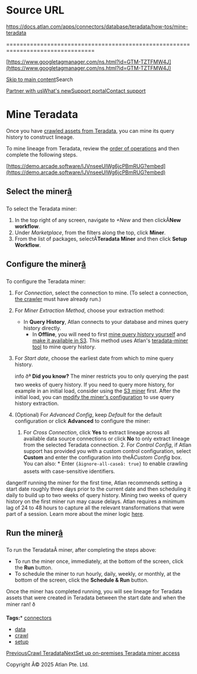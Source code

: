 # Source URL
https://docs.atlan.com/apps/connectors/database/teradata/how-tos/mine-teradata

================================================================================

<!--
canonical: https://docs.atlan.com/apps/connectors/database/teradata/how-tos/mine-teradata
link-alternate: https://docs.atlan.com/apps/connectors/database/teradata/how-tos/mine-teradata
meta-description: Once you have [crawled assets from Teradata](/apps/connectors/database/teradata/how-tos/crawl-teradata), you can mine its query history to construct lineage.
meta-docsearch:docusaurus_tag: docs-default-current
meta-docsearch:language: en
meta-docsearch:version: current
meta-docusaurus_locale: en
meta-docusaurus_tag: docs-default-current
meta-docusaurus_version: current
meta-generator: Docusaurus v3.8.1
meta-og-description: Once you have [crawled assets from Teradata](/apps/connectors/database/teradata/how-tos/crawl-teradata), you can mine its query history to construct lineage.
meta-og-locale: en
meta-og-title: Mine Teradata | Atlan Documentation
meta-og-url: https://docs.atlan.com/apps/connectors/database/teradata/how-tos/mine-teradata
meta-twitter:card: summary_large_image
meta-viewport: width=device-width,initial-scale=1
title: Mine Teradata | Atlan Documentation
-->

[https://www.googletagmanager.com/ns.html?id=GTM-TZTFMW4J](https://www.googletagmanager.com/ns.html?id=GTM-TZTFMW4J)

[Skip to main content](#__docusaurus_skipToContent_fallback)Search

[Partner with us](https://docs.google.com/forms/d/e/1FAIpQLScuAIhCm2GS7YFstrOjawbP8J7PUmOynQo7wI2yGCcCyEcVSw/viewform)[What's new](https://shipped.atlan.com/)[Support portal](https://atlan.zendesk.com/auth/v2/login/signin?return_to=https%3A%2F%2Fatlan.zendesk.com%2Fhc%2Fen-us&theme=hc&locale=en-us&brand_id=1900000425113&auth_origin=1900000425113%2Cfalse%2Ctrue)[Contact support](/support/submit-request)

Mine Teradata
=============

Once you have [crawled assets from Teradata](/apps/connectors/database/teradata/how-tos/crawl-teradata), you can mine its query history to construct lineage.

To mine lineage from Teradata, review the [order of operations](/product/connections/how-tos/order-workflows) and then complete the following steps.

[https://demo.arcade.software/lJVnseeUlWg6jcPBmRUG?embed](https://demo.arcade.software/lJVnseeUlWg6jcPBmRUG?embed)

Select the miner[â](#select-the-miner "Direct link to Select the miner")
--------------------------------------------------------------------------

To select the Teradata miner:

1. In the top right of any screen, navigate to *\+New* and then clickÂ**New workflow**.
2. Under *Marketplace*, from the filters along the top, click **Miner**.
3. From the list of packages, selectÂ**Teradata Miner** and then click **Setup Workflow**.

Configure the miner[â](#configure-the-miner "Direct link to Configure the miner")
-----------------------------------------------------------------------------------

To configure the Teradata miner:

1. For *Connection*, select the connection to mine. (To select a connection, [the crawler](/apps/connectors/database/teradata/how-tos/crawl-teradata) must have already run.)
2. For *Miner Extraction Method*, choose your extraction method:

    * In **Query History**, Atlan connects to your database and mines query history directly.
        * In **Offline**, you will need to first [mine query history yourself](/apps/connectors/database/teradata/how-tos/set-up-on-premises-teradata-miner-access) and [make it available in S3](/product/connections/how-tos/mine-queries-through-s3). This method uses Atlan's [teradata\-miner tool](/apps/connectors/database/teradata/how-tos/set-up-on-premises-teradata-miner-access) to mine query history.
3. For *Start date*, choose the earliest date from which to mine query history.

    info ðª **Did you know?** The miner restricts you to only querying the past two weeks of query history. If you need to query more history, for example in an initial load, consider using the [S3 miner](/product/connections/how-tos/mine-queries-through-s3) first. After the initial load, you can [modify the miner's configuration](/product/connections/how-tos/manage-connectivity) to use query history extraction.
4. (Optional) For *Advanced Config*, keep *Default* for the default configuration or click **Advanced** to configure the miner:

    1. For *Cross Connection*, click **Yes** to extract lineage across all available data source connections or click **No** to only extract lineage from the selected Teradata connection.
        2. For *Control Config*, if Atlan support has provided you with a custom control configuration, select **Custom** and enter the configuration into theÂ*Custom Config* box. You can also:
            * Enter `{âignore-all-caseâ: true}` to enable crawling assets with case\-sensitive identifiers.

dangerIf running the miner for the first time, Atlan recommends setting a start date roughly three days prior to the current date and then scheduling it daily to build up to two weeks of query history. Mining two weeks of query history on the first miner run may cause delays. Atlan requires a minimum lag of 24 to 48 hours to capture all the relevant transformations that were part of a session. Learn more about the miner logic [here](/product/capabilities/lineage/troubleshooting/troubleshooting-lineage#miner-logic).

Run the miner[â](#run-the-miner "Direct link to Run the miner")
-----------------------------------------------------------------

To run the TeradataÂ miner, after completing the steps above:

* To run the miner once, immediately, at the bottom of the screen, click the **Run** button.
* To schedule the miner to run hourly, daily, weekly, or monthly, at the bottom of the screen, click the **Schedule \& Run** button.

Once the miner has completed running, you will see lineage for Teradata assets that were created in Teradata between the start date and when the miner ran! ð

**Tags:*** [connectors](/tags/connectors)
* [data](/tags/data)
* [crawl](/tags/crawl)
* [setup](/tags/setup)

[PreviousCrawl Teradata](/apps/connectors/database/teradata/how-tos/crawl-teradata)[NextSet up on\-premises Teradata miner access](/apps/connectors/database/teradata/how-tos/set-up-on-premises-teradata-miner-access)

Copyright Â© 2025 Atlan Pte. Ltd.

